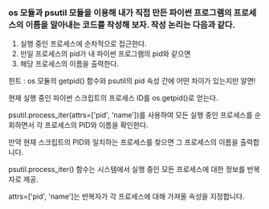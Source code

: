 ### os 모듈과 psutil 모듈을 이용해 내가 직접 만든 파이썬 프로그램의 프로세스의 이름을 알아내는 코드를 작성해 보자. 작성 논리는 다음과 같다.

1. 실행 중인 프로세스에 순차적으로 접근한다.
2. 만일 프로세스의 pid가 내 파이썬 프로그램의 pid와 같으면
3. 해당 프로세스의 이름을 출력한다.

힌트 : os 모듈의 getpid() 함수와 psutil의 pid 속성 간에 어떤 차이가 있는지만 알면!

현재 실행 중인 파이썬 스크립트의 프로세스 ID를 os.getpid()로 얻는다.

psutil.process_iter(attrs=['pid', 'name'])를 사용하여 모든 실행 중인 프로세스를 순회하면서 각 프로세스의 PID와 이름을 확인한다.

만약 현재 스크립트의 PID와 일치하는 프로세스를 찾으면 그 프로세스의 이름을 출력합니다.

psutil.process_iter() 함수는 시스템에서 실행 중인 모든 프로세스에 대한 정보를 반복자로 제공.

attrs=['pid', 'name']는 반복자가 각 프로세스에 대해 가져올 속성을 지정합니다.
